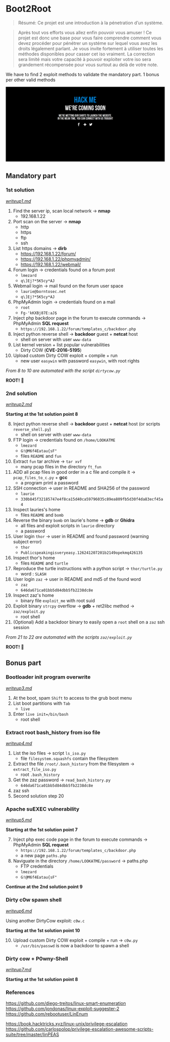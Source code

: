 # Boot2Root

> Résumé: Ce projet est une introduction à la pénetration d’un système.

> Après tout vos efforts vous allez enfin pouvoir vous amuser !
> Ce projet est donc une base pour vous faire comprendre comment vous devez procéder
> pour pénétrer un systéme sur lequel vous avez les droits légalement parlant.
>Je vous invite fortement à utiliser toutes les méthodes disponibles pour casser cet iso
>vraiment. La correction sera limité mais votre capacité à pouvoir exploiter votre iso sera
>grandement récompensée pour vous surtout au delà de votre note.

We have to find 2 exploit methods to validate the mandatory part. 1 bonus per other valid methods

![screen_page](img/screen_full_page.png)

## Mandatory part

### 1st solution

*[writeup1.md](writeup1.md)*

1. Find the server ip, scan local network -> **nmap**
    - 192.168.1.22
2. Port scan on the server -> **nmap**
    - http
    - https
    - ftp
    - ssh
3. List https domains -> **dirb**
    - https://192.168.1.22/forum/
    - https://192.168.1.22/phpmyadmin/ 
    - https://192.168.1.22/webmail/
4. Forum login -> credentials found on a forum post
    - `lmezard`
    - `q\]Ej?*5K5cy*AJ`
5. Webmail login -> mail found on the forum user space
    - `laurie@borntosec.net`
    - `q\]Ej?*5K5cy*AJ`
6. PhpMyAdmin login -> credentials found on a mail
    - `root`
    - `Fg-'kKXBj87E:aJ$`
7. Inject php backdoor page in the forum to execute commands -> PhpMyAdmin **SQL request**
    - `https://192.168.1.22/forum/templates_c/backdoor.php`
8. Inject python reverse shell -> **backdoor** guest + **netcat** host
    - shell on server with user `www-data`
9. List kernel version + list popular vulnerabilities
    - Dirty COW (**CVE-2016-5195**)
10. Upload custom Dirty COW exploit + compile + run
    - new user `easywin` with password `easywin`, with root rights

*From 8 to 10 are automated with the script `dirtycow.py`*

**ROOT!** :checkered_flag:

### 2nd solution

*[writeup2.md](writeup2.md)*

**Starting at the 1st solution point 8**

8. Inject python reverse shell -> **backdoor** guest + **netcat** host (or scripts `reverse_shell.py`)
    - shell on server with user `www-data`
9. FTP login -> credentials found on `/home/LOOKATME`
    - `lmezard`
    - `G!@M6f4Eatau{sF"`
    - files `README` and `fun`
10. Extract `fun` tar archive -> `tar xvf`
    - many pcap files in the directory `ft_fun`
11. ADD all pcap files in good order in a c file and compile it -> `pcap_files_to_c.py` + **gcc**
    - a program print a password
13. SSH connection -> user in README and SHA256 of the password
    - `laurie`
    - `330b845f32185747e4f8ca15d40ca59796035c89ea809fb5d30f4da83ecf45a4`
14. Inspect lauries's home
    - files `README` and `bomb`
15. Reverse the binary `bomb` on laurie's home -> **gdb** or **Ghidra**
    - all files and exploit scripts in `laurie` directory
    - a password
16. User login `thor` -> user in README and found password (warning subject error)
    - `thor`
    - `Publicspeakingisveryeasy.126241207201b2149opekmq426135`
17. Inspect thor's home
    - files `README` and `turtle`
18. Reproduce the turtle instructions with a python script -> `thor/turtle.py`
    - word : `SLASH`
19. User login `zaz` -> user in README and md5 of the found word
    - `zaz`
    - `646da671ca01bb5d84dbb5fb2238dc8e`
20. Inspect zaz's home
    - binary file `exploit_me` with root suid
21. Exploit binary `strcpy` overflow -> **gdb** + ret2libc method -> `zaz/exploit.py`
    - root shell
22. (Optional) Add a backdoor binary to easily open a `root` shell on a `zaz` ssh session

*From 21 to 22 are automated with the scripts `zaz/exploit.py`*

**ROOT!** :checkered_flag:

## Bonus part

### Bootloader init program overwrite

*[writeup3.md](bonus/writeup3.md)*

1. At the boot, spam `Shift` to access to the grub boot menu
2. List boot partitions with `Tab`
    - `live`
3. Enter `live init=/bin/bash`
    - root shell

### Extract root bash_history from iso file

*[writeup4.md](bonus/writeup4.md)*

1. List the iso files -> script `ls_iso.py`
    - file `filesystem.squashfs` contain the filesystem
2. Extract the file `/root/.bash_history` from the filesystem -> `extract_file_iso.py`
    - root `.bash_history`
3. Get the zaz password -> `read_bash_history.py`
    - `646da671ca01bb5d84dbb5fb2238dc8e`
4. zaz ssh
5. Second solution step 20

### Apache suEXEC vulnerability

*[writeup5.md](bonus/writeup5.md)*

**Starting at the 1st solution point 7**

7. Inject php exec code page in the forum to execute commands -> PhpMyAdmin **SQL request**
    - `https://192.168.1.22/forum/templates_c/backdoor.php`
    - a new page `paths.php`
8. Naviguate in the directory `/home/LOOKATME/password` -> paths.php
    - FTP credentials
    - `lmezard`
    - `G!@M6f4Eatau{sF"`

**Continue at the 2nd solution point 9**

### Dirty c0w spawn shell

*[writeup6.md](bonus/writeup6.md)*

Using another DirtyCow exploit: `c0w.c`

**Starting at the 1st solution point 10**

10. Upload custom Dirty COW exploit + compile + run -> `c0w.py`
    - `/usr/bin/passwd` is now a backdoor to spawn a shell


### Dirty cow + P0wny-Shell

*[writeup7.md](bonus/writeup7.md)*

**Starting at the 1st solution point 8**



### References

https://github.com/diego-treitos/linux-smart-enumeration
https://github.com/jondonas/linux-exploit-suggester-2
https://github.com/rebootuser/LinEnum

https://book.hacktricks.xyz/linux-unix/privilege-escalation
https://github.com/carlospolop/privilege-escalation-awesome-scripts-suite/tree/master/linPEAS
